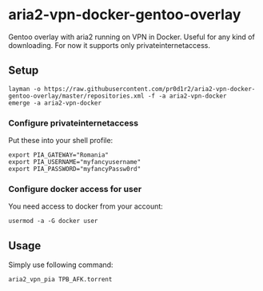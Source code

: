 # aria2-vpn-docker-gentoo-overlay

Gentoo overlay with aria2 running on VPN in Docker.
Useful for any kind of downloading.
For now it supports only privateinternetaccess.

## Setup

```shell
layman -o https://raw.githubusercontent.com/pr0d1r2/aria2-vpn-docker-gentoo-overlay/master/repositories.xml -f -a aria2-vpn-docker
emerge -a aria2-vpn-docker
```

### Configure privateinternetaccess

Put these into your shell profile:

```shell
export PIA_GATEWAY="Romania"
export PIA_USERNAME="myfancyusername"
export PIA_PASSWORD="myfancyPassw0rd"
```

### Configure docker access for user

You need access to docker from your account:

```shell
usermod -a -G docker user
```

## Usage

Simply use following command:

```shell
aria2_vpn_pia TPB_AFK.torrent
```
